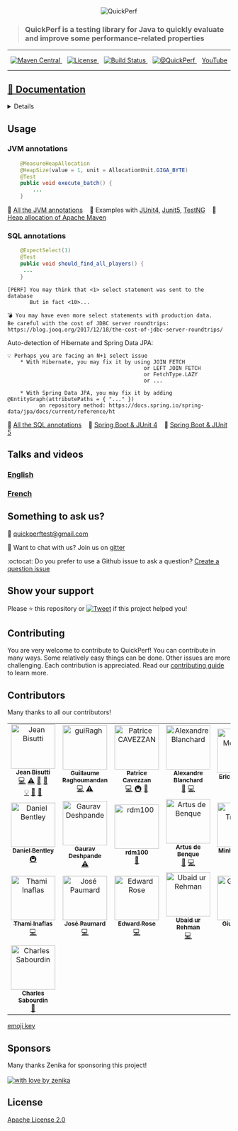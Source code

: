 <div align="center">
<img src="https://pbs.twimg.com/profile_banners/926219963333038086/1518645789" alt="QuickPerf"/>
</div>

<div>
<blockquote>
<p><h3>QuickPerf is a testing library for Java to quickly evaluate and improve some performance-related properties</h3></p>
</blockquote>
</div>

---
<p align="center">	
  <a href="https://search.maven.org/search?q=org.quickperf">
    <img src="https://maven-badges.herokuapp.com/maven-central/org.quickperf/quick-perf/badge.svg"
         alt="Maven Central">
  </a>
  &nbsp;&nbsp;
  <a href="https://github.com/quick-perf/quickperf/blob/master/LICENSE.txt">
    <img src="https://img.shields.io/badge/license-Apache2-blue.svg"
         alt = "License">
  </a>
  &nbsp;&nbsp;
  <a href="https://travis-ci.com/quick-perf/quickperf">
    <img src="https://travis-ci.com/quick-perf/quickperf.svg?branch=master"
         alt = "Build Status">
  </a>
  &nbsp;&nbsp;
  <a href="https://twitter.com/quickperf">       
    <img alt="@QuickPerf" src="https://img.shields.io/twitter/url?label=Twitter&style=social&url=https%3A%2F%2Ftwitter.com%2Fquickperf">
  </a>
  &nbsp;&nbsp;
  <a href="https://www.youtube.com/playlist?list=PLyRtZQwOxA6ekhEr2H2nNV42ZLD8OkPEx">YouTube</a>
</p>

---

##  [📙 Documentation](https://github.com/quick-perf/doc/wiki/QuickPerf)
<details>
	
### Annotations

:point_right:  [Core](https://github.com/quick-perf/doc/wiki/core-annotations)

:point_right:  [JVM](https://github.com/quick-perf/doc/wiki/jvm-annotations)

:point_right:  [SQL](https://github.com/quick-perf/doc/wiki/sql-annotations)

[more...](https://github.com/quick-perf/doc/wiki/QuickPerf#annotation-scopes)

### Frameworks and Test Frameworks 

:point_right:  [Spring](https://github.com/quick-perf/doc/wiki/Spring)

[more...](https://github.com/quick-perf/doc/wiki/QuickPerf#execute-quickperf)

</br>

:point_right:  [JUnit 4](https://github.com/quick-perf/doc/wiki/JUnit-4)

:point_right:  [JUnit 5](https://github.com/quick-perf/doc/wiki/JUnit-5)

:point_right:  [TestNG](https://github.com/quick-perf/doc/wiki/TestNG)

[more...](https://github.com/quick-perf/doc/wiki/QuickPerf#execute-quickperf)

### Frequently Asked Questions

[more...](https://github.com/quick-perf/doc/wiki/Frequently-Asked-Questions)

</details>	

## Usage
### JVM annotations

```java
    @MeasureHeapAllocation
    @HeapSize(value = 1, unit = AllocationUnit.GIGA_BYTE)
    @Test
    public void execute_batch() {
        ...
    }
```

📙 [All the JVM annotations](https://github.com/quick-perf/doc/wiki/JVM-annotations)  &nbsp;&nbsp; :mag_right: Examples with [JUnit4](https://github.com/quick-perf/quickperf-examples/blob/master/jvm-junit4/src/test/java/org/quickperf/jvm/JvmAnnotationsJunit4Test.java), [Junit5](https://github.com/quick-perf/quickperf-examples/blob/master/jvm-junit5/src/test/java/org/quickperf/jvm/JvmAnnotationsJunit5Test.java), [TestNG](https://github.com/quick-perf/quickperf-examples/blob/master/jvm-testng/src/test/java/org/quickperf/jvm/JvmAnnotationsTestNGTest.java) &nbsp;&nbsp; :mag_right: [Heap allocation of Apache Maven](https://github.com/quick-perf/maven-test-bench)

### **SQL annotations**

```java
    @ExpectSelect(1)
    @Test
    public void should_find_all_players() {
     ...
    }
```

```
[PERF] You may think that <1> select statement was sent to the database
       But in fact <10>...

💣 You may have even more select statements with production data.
Be careful with the cost of JDBC server roundtrips: https://blog.jooq.org/2017/12/18/the-cost-of-jdbc-server-roundtrips/
```

Auto-detection of Hibernate and Spring Data JPA:
```
💡 Perhaps you are facing an N+1 select issue
	* With Hibernate, you may fix it by using JOIN FETCH
	                                       or LEFT JOIN FETCH
	                                       or FetchType.LAZY
	                                       or ...
```
```
	* With Spring Data JPA, you may fix it by adding @EntityGraph(attributePaths = { "..." })
      	  on repository method: https://docs.spring.io/spring-data/jpa/docs/current/reference/ht
```

📙 [All the SQL annotations](https://github.com/quick-perf/doc/wiki/SQL-annotations)  &nbsp;&nbsp; :mag_right: [Spring Boot & JUnit 4](https://github.com/quick-perf/quickperf-examples/tree/master/springboot-junit4) &nbsp;&nbsp; :mag_right: [Spring Boot & JUnit 5](https://github.com/quick-perf/quickperf-examples/tree/master/springboot-junit5)

## Talks and videos

### [English](https://www.youtube.com/playlist?list=PLyRtZQwOxA6e7hOpc_n0WJ0exOYyVaS_b)

### [French](https://www.youtube.com/playlist?list=PLyRtZQwOxA6c8cpz7k_ZuIMAY4hvDwBzI)

## Something to ask us?

:e-mail: quickperftest@gmail.com

💬 Want to chat with us? Join us on [gitter](https://gitter.im/quickperf)

:octocat: Do you prefer to use a Github issue to ask a question? [Create a question issue](https://github.com/quick-perf/quickperf/issues/new?assignees=&labels=question&template=question.md&title=)

## Show your support
Please ⭐ this repository or [![Tweet](https://img.shields.io/twitter/url/http/shields.io.svg?style=social&label=Tweet%20to%20support%20QuickPerf)](https://twitter.com/intent/tweet?text=You%20can%20use%20%40QuickPerf%20to%20quickly%20evaluate%20some%20Java%20performance%20properties%0Ahttps%3A%2F%2Fgithub.com%2Fquick-perf%2Fquickperf%0A) if this project helped you!

## Contributing
You are very welcome to contribute to QuickPerf! You can contribute in many ways. Some relatively easy things can be done. Other issues are more challenging. Each contribution is appreciated. Read our <a href="/CONTRIBUTING.md">contributing guide</a> to learn more.

## Contributors

Many thanks to all our contributors! 

<table>
    <tr>
        <td align="center">
            <a href="https://github.com/jeanbisutti">
                <img src="https://avatars1.githubusercontent.com/u/14811066?v=4" width="100px;"  alt="Jean Bisutti"/>
                <br/>
                <sub><b>Jean Bisutti</b></sub>
            </a>
            <br/>
            <a href="https://github.com/quick-perf/quickperf/commits?author=jeanbisutti" title="Code">💻</a>
            <a href="https://github.com/quick-perf/quickperf/commits?author=jeanbisutti" title="Tests">⚠</a>
            <a href="https://github.com/quick-perf/quickperf/commits?author=jeanbisutti" title="Documentation">📖</a>
            <a href="https://github.com/quick-perf/quickperf/commits?author=jeanbisutti" title="Design">🎨</a><br>
            <a href="https://github.com/quick-perf/quickperf/commits?author=jeanbisutti" title="Examples">💡</a>
            <a href="https://github.com/quick-perf/quickperf/commits?author=jeanbisutti" title="Reviewed Pull Requests">👀</a>
            <a href="https://github.com/quick-perf/quickperf/commits?author=jeanbisutti" title="Talks">📢</a>
        </td>
        <td align="center">
            <a href="https://github.com/guiRagh">
                <img src="https://avatars2.githubusercontent.com/u/47635364?v=4" width="100px;" alt="guiRagh"/>
                <br/>
                <sub><b>Guillaume Raghoumandan</b></sub>
            </a>
            <br/>
            <a href="https://github.com/quick-perf/quickperf/commits?author=guiRagh" title="Code">💻</a> 
            <a href="https://github.com/quick-perf/quickperf/commits?author=guiRagh" title="Tests">⚠</a>
        </td>
        <td align="center">
            <a href="https://github.com/pcavezzan">
                <img src="https://avatars2.githubusercontent.com/u/3405916?v=4" width="100px;" alt="Patrice CAVEZZAN"/>
                <br/>
                <sub><b>Patrice Cavezzan</b></sub>
            </a>
            <br/>
            <a href="https://github.com/quick-perf/quickperf/commits?author=pcavezzan" title="Code">💻</a>
            <a href="https://github.com/quick-perf/quickperf/commits?author=pcavezzan" title="Infrastructure">🚇</a>
            <a href="https://github.com/quick-perf/quickperf/commits?author=pcavezzan" title="Documentation">📖</a>
        </td>
        <td align="center">
            <a href="https://github.com/ablanchard">
                <img src="https://avatars1.githubusercontent.com/u/6951980?v=4" width="100px;"  alt="Alexandre Blanchard"/>
                <br/>
                <sub><b>Alexandre Blanchard</b></sub>
            </a>
            <br/>
            <a href="https://github.com/quick-perf/quickperf/commits?author=ablanchard" title="Bug reports">🐛</a>
            <a href="https://github.com/quick-perf/quickperf/commits?author=ablanchard" title="Code">💻</a>
        </td>        
        <td align="center">
            <a href="https://github.com/emcdow123">
                <img src="https://avatars1.githubusercontent.com/u/5025020?v=4" width="100px;" alt="Eric McDowell"/>
                <br/>
                <sub><b>Eric McDowell</b></sub>
            </a>
            <br/>
            <a href="https://github.com/quick-perf/quickperf/commits?author=emcdow123" title="Code">💻</a>
        </td>        
        <td align="center">
            <a href="https://github.com/waterfl0w">
                <img src="https://avatars1.githubusercontent.com/u/3315137?v=4" width="100px;" alt="Jan Krüger"/>
                <br/>
                <sub><b>Jan Krüger</b></sub>
            </a>
            <br/>
            <a href="https://github.com/quick-perf/quickperf/commits?author=waterfl0w" title="Code">💻</a>
        </td>
        <td align="center">
            <a href="https://github.com/loicmathieu">
                <img src="https://avatars1.githubusercontent.com/u/1819009?v=4" width="100px;" alt="Loïc Mathieu"/>
                <br/>
                <sub><b>Loïc Mathieu</b></sub>
            </a>
            <br/>
            <a href="https://github.com/quick-perf/quickperf/commits?author=loicmathieu" title="Code">💻</a>
        </td>
    </tr>
    <tr>
        <td align="center">
            <a href="https://github.com/danny95djb">
                <img src="https://avatars0.githubusercontent.com/u/6143158?v=4" width="100px;" alt="Daniel Bentley"/>
                <br/>
                <sub><b>Daniel Bentley</b></sub>
            </a>
            <br/>
            <a href="https://github.com/quick-perf/quickperf/commits?author=danny95djb" title="Infrastructure">🚇</a>
        </td> 
        <td align="center">           
            <a href="https://github.com/gaurav9822">
                <img src="https://avatars2.githubusercontent.com/u/5204384?v=4" width="100px;" alt="Gaurav Deshpande"/>
                <br/>
                <sub><b>Gaurav Deshpande</b></sub>
            </a>
            <br/>
            <a href="https://github.com/quick-perf/quickperf/commits?author=gaurav9822" title="Tests">⚠</a>
        </td>
        <td align="center">           
            <a href="https://github.com/rdm100">
                <img src="https://avatars2.githubusercontent.com/u/19872359?v=4" width="100px;" alt="rdm100"/>
                <br/>
                <sub><b>rdm100</b></sub>
            </a>
            <br/>
            <a href="https://github.com/quick-perf/quickperf/commits?author=rdm100" title="Documentation">📖</a>
        </td>
        <td align="center">
            <a href="https://github.com/Artus2b">
                <img src="https://avatars1.githubusercontent.com/u/3645691?v=4" width="100px;"  alt="Artus de Benque"/>
                <br/>
                <sub><b>Artus de Benque</b></sub>
            </a>
            <br/>
            <a href="https://github.com/quick-perf/quickperf/commits?author=ablanchard" title="Bug reports">🐛</a>
            <a href="https://github.com/quick-perf/quickperf/commits?author=ablanchard" title="Code">💻</a>
        </td>
		<td align="center">
            <a href="https://github.com/Minh-Trieu">
                <img src="https://avatars1.githubusercontent.com/u/12820973?v=4" width="100px;" alt="Minh-Trieu Ha"/>
                <br/>
                <sub><b>Minh-Trieu Ha</b></sub>
            </a>
            <br/>
            <a href="https://github.com/quick-perf/quickperf/commits?author=Minh-Trieu" title="Code">💻</a>
        </td>  		
        <td align="center">
            <a href="https://github.com/dialaya">
                <img src="https://avatars1.githubusercontent.com/u/254883?v=4" width="100px;" alt="Bakary Djiba"/>
                <br/>
                <sub><b>Bakary Djiba</b></sub>
            </a>
            <br/>
            <a href="https://github.com/quick-perf/quickperf/commits?author=dialaya" title="Code">💻</a>
        </td>                
        <td align="center">
            <a href="https://github.com/fabfas">
                <img src="https://avatars.githubusercontent.com/fabfas" width="100px;" alt="C Faisal"/>
                <br/>
                <sub><b>C Faisal</b></sub>
            </a>
            <br/>
            <a href="https://github.com/quick-perf/quickperf/commits?author=fabfas" title="Code">💻</a>
        </td>                
    </tr>
    <tr>
        <td align="center">
            <a href="https://github.com/archyoshi">
                <img src="https://avatars.githubusercontent.com/archyoshi" width="100px;" alt="Thami Inaflas"/>
                <br/>
                <sub><b>Thami Inaflas</b></sub>
            </a>
            <br/>
            <a href="https://github.com/quick-perf/quickperf/commits?author=archyoshi" title="Code">💻</a>
        </td>
        <td align="center">
            <a href="https://github.com/JosePaumard">
                <img src="https://avatars.githubusercontent.com/JosePaumard" width="100px;" alt="José Paumard"/>
                <br/>
                <sub><b>José Paumard</b></sub>
            </a>
            <br/>
            <a href="https://github.com/quick-perf/quickperf/commits?author=JosePaumard" title="Code">💻</a>
        </td>         
        <td align="center">
            <a href="https://github.com/edwardrose946">
                <img src="https://avatars.githubusercontent.com/edwardrose946" width="100px;" alt="Edward Rose"/>
                <br/>
                <sub><b>Edward Rose</b></sub>
            </a>
            <br/>
            <a href="https://github.com/quick-perf/quickperf/commits?author=edwardrose946" title="Code">💻</a>
        </td>        
        <td align="center">
            <a href="https://github.com/UbaidurRehman1">
                <img src="https://avatars.githubusercontent.com/UbaidurRehman1" width="100px;" alt="Ubaid ur Rehman"/>
                <br/>
                <sub><b>Ubaid ur Rehman</b></sub>
            </a>
            <br/>
            <a href="https://github.com/quick-perf/quickperf/commits?author=UbaidurRehman1" title="Code">💻</a>
        </td> 
        <td align="center">
            <a href="https://github.com/MrSnix">
                <img src="https://avatars.githubusercontent.com/MrSnix" width="100px;" alt="Giuseppe B."/>
                <br/>
                <sub><b>Giuseppe B.</b></sub>
            </a>
            <br/>
            <a href="https://github.com/quick-perf/quickperf/commits?author=MrSnix" title="Code">💻</a>
        </td>         
        <td align="center">
            <a href="https://github.com/FTarfasse">
                <img src="https://avatars.githubusercontent.com/FTarfasse" width="100px;" alt="Fabrice"/>
                <br/>
                <sub><b>Fabrice</b></sub>
            </a>
            <br/>
            <a href="https://github.com/quick-perf/quickperf/commits?author=FTarfasse" title="Code">💻</a>
            <a href="https://github.com/quick-perf/quickperf/commits?author=FTarfasse" title="Documentation">📖</a>
        </td>
        <td align="center">
            <a href="https://github.com/navkumar258">
                <img src="https://avatars.githubusercontent.com/navkumar258" width="100px;" alt="Navneet Kumar"/>
                <br/>
                <sub><b>Navneet Kumar</b></sub>
            </a>
            <br/>
            <a href="https://github.com/quick-perf/quickperf/commits?author=navkumar258" title="Code">💻</a>
        </td>                       
    </tr>
    <tr>
        <td align="center">
            <a href="https://github.com/kanedafromparis">
                <img src="https://avatars.githubusercontent.com/kanedafromparis" width="100px;" alt="Charles Sabourdin"/>
                <br/>
                <sub><b>Charles Sabourdin</b></sub>
            </a>
            <br/>
            <a href="https://github.com/quick-perf/quickperf/commits?author=kanedafromparis" title="Documentation">📖</a>
        </td>
    </tr>
</table>
<a href = "https://allcontributors.org/docs/en/emoji-key">emoji key</a>

## Sponsors
Many thanks Zenika for sponsoring this project! <br><br>
[![with love by zenika](https://img.shields.io/badge/With%20%E2%9D%A4%EF%B8%8F%20by-Zenika-b51432.svg)](https://oss.zenika.com)

## License
[Apache License 2.0](/LICENSE.txt)
